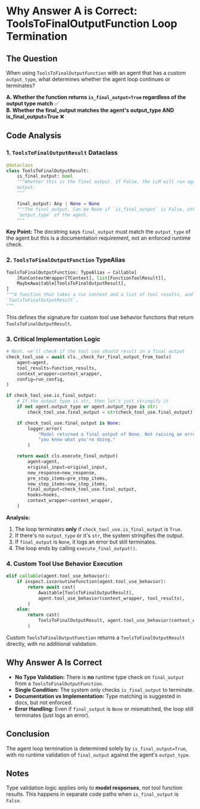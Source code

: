 # Why Answer A is Correct: ToolsToFinalOutputFunction Loop Termination

## The Question

When using `ToolsToFinalOutputFunction` with an agent that has a custom `output_type`, what determines whether the agent loop continues or terminates?

**A. Whether the function returns `is_final_output=True` regardless of the output type match** ✅  
**B. Whether the final_output matches the agent's output_type AND is_final_output=True** ❌

## Code Analysis

### 1. `ToolsToFinalOutputResult` Dataclass

```python
@dataclass
class ToolsToFinalOutputResult:
    is_final_output: bool
    """Whether this is the final output. If False, the LLM will run again and receive the tool call
    output.
    """

    final_output: Any | None = None
    """The final output. Can be None if `is_final_output` is False, otherwise must match the
    `output_type` of the agent.
    """
```

**Key Point:** The docstring says `final_output` must match the `output_type` of the agent but this is a documentation requirement, not an enforced runtime check.

### 2. `ToolsToFinalOutputFunction` TypeAlias

```python
ToolsToFinalOutputFunction: TypeAlias = Callable[
    [RunContextWrapper[TContext], list[FunctionToolResult]],
    MaybeAwaitable[ToolsToFinalOutputResult],
]
"""A function that takes a run context and a list of tool results, and returns a
`ToolsToFinalOutputResult`.
"""
```

This defines the signature for custom tool use behavior functions that return `ToolsToFinalOutputResult`.

### 3. Critical Implementation Logic

```python
# Next, we'll check if the tool use should result in a final output
check_tool_use = await cls._check_for_final_output_from_tools(
    agent=agent,
    tool_results=function_results,
    context_wrapper=context_wrapper,
    config=run_config,
)

if check_tool_use.is_final_output:
    # If the output type is str, then let's just stringify it
    if not agent.output_type or agent.output_type is str:
        check_tool_use.final_output = str(check_tool_use.final_output)

    if check_tool_use.final_output is None:
        logger.error(
            "Model returned a final output of None. Not raising an error because we assume"
            "you know what you're doing."
        )

    return await cls.execute_final_output(
        agent=agent,
        original_input=original_input,
        new_response=new_response,
        pre_step_items=pre_step_items,
        new_step_items=new_step_items,
        final_output=check_tool_use.final_output,
        hooks=hooks,
        context_wrapper=context_wrapper,
    )
```

**Analysis:**
1. The loop terminates **only** if `check_tool_use.is_final_output` is `True`.
2. If there's no `output_type` or it's `str`, the system stringifies the output.
3. If `final_output` is `None`, it logs an error but still terminates.
4. The loop ends by calling `execute_final_output()`.

### 4. Custom Tool Use Behavior Execution

```python
elif callable(agent.tool_use_behavior):
    if inspect.iscoroutinefunction(agent.tool_use_behavior):
        return await cast(
            Awaitable[ToolsToFinalOutputResult],
            agent.tool_use_behavior(context_wrapper, tool_results),
        )
    else:
        return cast(
            ToolsToFinalOutputResult, agent.tool_use_behavior(context_wrapper, tool_results)
        )
```

Custom `ToolsToFinalOutputFunction` returns a `ToolsToFinalOutputResult` directly, with no additional validation.

## Why Answer A Is Correct

- **No Type Validation:** There is **no** runtime type check on `final_output` from a `ToolsToFinalOutputFunction`.
- **Single Condition:** The system only checks `is_final_output` to terminate.
- **Documentation vs Implementation:** Type matching is suggested in docs, but not enforced.
- **Error Handling:** Even if `final_output` is `None` or mismatched, the loop still terminates (just logs an error).

## Conclusion

The agent loop termination is determined solely by `is_final_output=True`, with no runtime validation of `final_output` against the agent's `output_type`.

## Notes

Type validation logic applies only to **model responses**, not tool function results. This happens in separate code paths when `is_final_output` is `False`.

